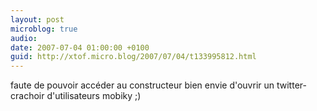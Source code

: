```yaml
---
layout: post
microblog: true
audio: 
date: 2007-07-04 01:00:00 +0100
guid: http://xtof.micro.blog/2007/07/04/t133995812.html
---
```

faute de pouvoir accéder au constructeur bien envie d'ouvrir un twitter-crachoir  d'utilisateurs mobiky ;)
